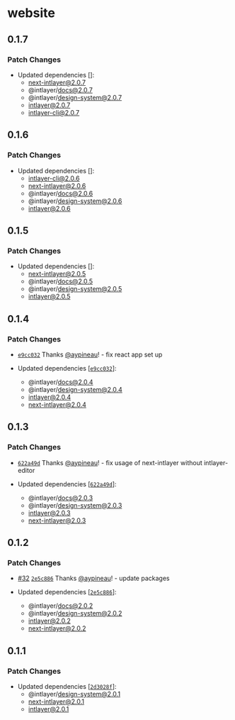 # website

## 0.1.7

### Patch Changes

- Updated dependencies []:
  - next-intlayer@2.0.7
  - @intlayer/docs@2.0.7
  - @intlayer/design-system@2.0.7
  - intlayer@2.0.7
  - intlayer-cli@2.0.7

## 0.1.6

### Patch Changes

- Updated dependencies []:
  - intlayer-cli@2.0.6
  - next-intlayer@2.0.6
  - @intlayer/docs@2.0.6
  - @intlayer/design-system@2.0.6
  - intlayer@2.0.6

## 0.1.5

### Patch Changes

- Updated dependencies []:
  - next-intlayer@2.0.5
  - @intlayer/docs@2.0.5
  - @intlayer/design-system@2.0.5
  - intlayer@2.0.5

## 0.1.4

### Patch Changes

- [`e9cc032`](https://github.com/aypineau/intlayer/commit/e9cc03211e3a86daa169c2e711566e202644f1d5) Thanks [@aypineau](https://github.com/aypineau)! - fix react app set up

- Updated dependencies [[`e9cc032`](https://github.com/aypineau/intlayer/commit/e9cc03211e3a86daa169c2e711566e202644f1d5)]:
  - @intlayer/docs@2.0.4
  - @intlayer/design-system@2.0.4
  - intlayer@2.0.4
  - next-intlayer@2.0.4

## 0.1.3

### Patch Changes

- [`622a49d`](https://github.com/aypineau/intlayer/commit/622a49d4eaf8477f3b42579a3fc27a3fefd41043) Thanks [@aypineau](https://github.com/aypineau)! - fix usage of next-intlayer without intlayer-editor

- Updated dependencies [[`622a49d`](https://github.com/aypineau/intlayer/commit/622a49d4eaf8477f3b42579a3fc27a3fefd41043)]:
  - @intlayer/docs@2.0.3
  - @intlayer/design-system@2.0.3
  - intlayer@2.0.3
  - next-intlayer@2.0.3

## 0.1.2

### Patch Changes

- [#32](https://github.com/aypineau/intlayer/pull/32) [`2e5c886`](https://github.com/aypineau/intlayer/commit/2e5c886169ccdbd16611b77d55e9892ca699ab8d) Thanks [@aypineau](https://github.com/aypineau)! - update packages

- Updated dependencies [[`2e5c886`](https://github.com/aypineau/intlayer/commit/2e5c886169ccdbd16611b77d55e9892ca699ab8d)]:
  - @intlayer/docs@2.0.2
  - @intlayer/design-system@2.0.2
  - intlayer@2.0.2
  - next-intlayer@2.0.2

## 0.1.1

### Patch Changes

- Updated dependencies [[`2d3028f`](https://github.com/aypineau/intlayer/commit/2d3028f85cc58e554f2a219bf3ceedbceac7c716)]:
  - @intlayer/design-system@2.0.1
  - next-intlayer@2.0.1
  - intlayer@2.0.1
